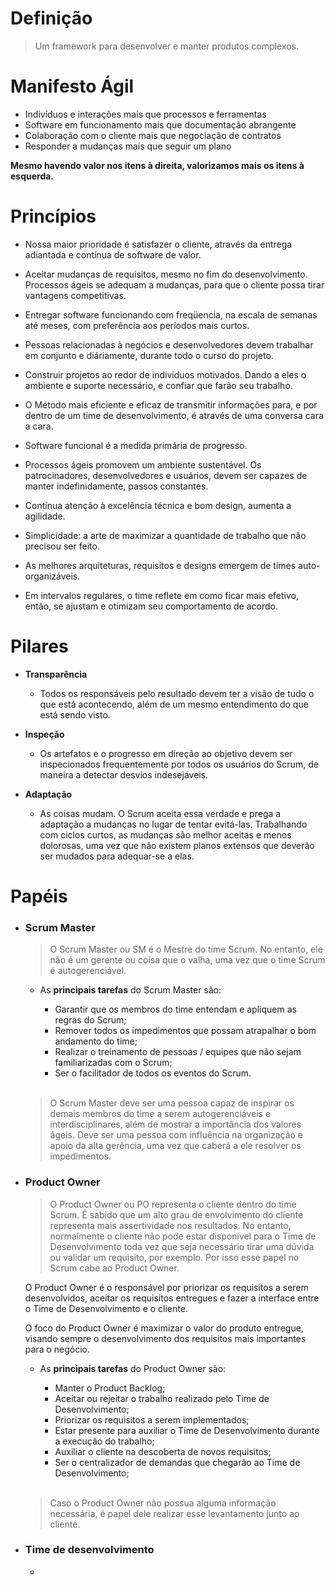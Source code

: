 # Definição
  > Um framework para desenvolver e manter produtos complexos.

# Manifesto Ágil

  * Indivíduos e interações mais que processos e ferramentas
  * Software em funcionamento mais que documentação abrangente
  * Colaboração com o cliente mais que negociação de contratos
  * Responder a mudanças mais que seguir um plano

  **Mesmo havendo valor nos itens à direita, valorizamos mais os itens à esquerda.**

# Princípios

  * Nossa maior prioridade é satisfazer o cliente, através da entrega adiantada e contínua de software de valor.

  * Aceitar mudanças de requisitos, mesmo no fim do desenvolvimento. Processos ágeis se adequam a mudanças, para que o cliente possa tirar vantagens competitivas.

  * Entregar software funcionando com freqüencia, na escala de semanas até meses, com preferência aos períodos mais curtos.

  * Pessoas relacionadas à negócios e desenvolvedores devem trabalhar em conjunto e diáriamente, durante todo o curso do projeto.

  * Construir projetos ao redor de indivíduos motivados. Dando a eles o ambiente e suporte necessário, e confiar que farão seu trabalho.

  * O Método mais eficiente e eficaz de transmitir informações para, e por dentro de um time de desenvolvimento, é através de uma conversa cara a cara.

  * Software funcional é a medida primária de progresso.

  * Processos ágeis promovem um ambiente sustentável. Os patrocinadores, desenvolvedores e usuários, devem ser capazes de manter indefinidamente, passos constantes.

  * Contínua atenção à excelência técnica e bom design, aumenta a agilidade.

  * Simplicidade: a arte de maximizar a quantidade de trabalho que não precisou ser feito.

  * As melhores arquiteturas, requisitos e designs emergem de times auto-organizáveis.
  
  * Em intervalos regulares, o time reflete em como ficar mais efetivo, então, se ajustam e otimizam seu comportamento de acordo.

# Pilares
  * **Transparência**
    * Todos os responsáveis pelo resultado devem ter a visão de tudo o que está acontecendo, além de um mesmo entendimento do que está sendo visto.

  * **Inspeção**
    * Os artefatos e o progresso em direção ao objetivo devem ser inspecionados frequentemente por todos os usuários do Scrum, de maneira a detectar desvios indesejáveis.

  * **Adaptação**
    * As coisas mudam. O Scrum aceita essa verdade e prega a adaptação a mudanças no lugar de tentar evitá-las. Trabalhando com ciclos curtos, as mudanças são melhor aceitas e menos dolorosas, uma vez que não existem planos extensos que deverão ser mudados para adequar-se a elas.

# Papéis
  * ### **Scrum Master**
    > O Scrum Master ou SM é o Mestre do time Scrum. No entanto, ele não é um gerente ou coisa que o valha, uma vez que o time Scrum é autogerenciável.

    * As **principais tarefas** do Scrum Master são:

      * Garantir que os membros do time entendam e apliquem as regras do Scrum;
      * Remover todos os impedimentos que possam atrapalhar o bom andamento do time;
      * Realizar o treinamento de pessoas / equipes que não sejam familiarizadas com o Scrum;
      * Ser o facilitador de todos os eventos do Scrum.
    
    <br />
    
    > O Scrum Master deve ser uma pessoa capaz de inspirar os demais membros do time a serem autogerenciáveis e interdisciplinares, além de mostrar a importância dos valores ágeis. Deve ser uma pessoa com influência na organização e apoio da alta gerência, uma vez que caberá a ele resolver os impedimentos.
   
    
  * ### **Product Owner**
    > O Product Owner ou PO representa o cliente dentro do time Scrum. É sabido que um alto grau de envolvimento do cliente representa mais assertividade nos resultados. No entanto, normalmente o cliente não pode estar disponível para o Time de Desenvolvimento toda vez que seja necessário tirar uma dúvida ou validar um requisito, por exemplo. Por isso esse papel no Scrum cabe ao Product Owner.

    O Product Owner é o responsável por priorizar os requisitos a serem desenvolvidos, aceitar os requisitos entregues e fazer a interface entre o Time de Desenvolvimento e o cliente.

    O foco do Product Owner é maximizar o valor do produto entregue, visando sempre o desenvolvimento dos requisitos mais importantes para o negócio.

    * As **principais tarefas** do Product Owner são:

      * Manter o Product Backlog;
      * Aceitar ou rejeitar o trabalho realizado pelo Time de Desenvolvimento;
      * Priorizar os requisitos a serem implementados;
      * Estar presente para auxiliar o Time de Desenvolvimento durante a execução do trabalho;
      * Auxiliar o cliente na descoberta de novos requisitos;
      * Ser o centralizador de demandas que chegarão ao Time de Desenvolvimento;

    <br/>

    > Caso o Product Owner não possua alguma informação necessária, é papel dele realizar esse levantamento junto ao cliente.

    
  * ### **Time de desenvolvimento**
    *  
